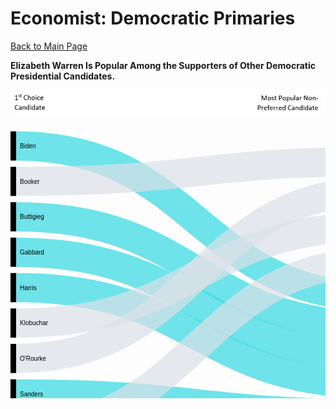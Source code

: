 # Economist: Democratic Primaries 
[Back to Main Page](https://yangle-l.github.io/Lim-Portfolio)


**Elizabeth Warren Is Popular Among the Supporters of Other Democratic Presidential Candidates.**
<p align="left"> 
  <img src="https://raw.githubusercontent.com/YangLe-L/Lim-Portfolio/master/img2.JPG" width= "610"> </p> 
  <svg width="600" height="520" xmlns="http://www.w3.org/2000/svg"><g transform="translate(0, 10)"><g class="links" fill="none" stroke-opacity="0.7"><path d="M9,23.333333333333304C300,23.333333333333304,300,264.99999999999994,591,264.99999999999994" stroke-width="46.666666666666664" style="stroke: rgb(51, 217, 227);"></path><path d="M9,79.99999999999982C300,79.99999999999982,300,48.33333333333327,591,48.33333333333327" stroke-width="46.666666666666664" style="stroke: rgb(220, 226, 232);"></path><path d="M9,136.6666666666665C300,136.6666666666665,300,311.6666666666666,591,311.6666666666666" stroke-width="46.666666666666664" style="stroke: rgb(51, 217, 227);"></path><path d="M9,193.33333333333323C300,193.33333333333323,300,358.33333333333326,591,358.33333333333326" stroke-width="46.666666666666664" style="stroke: rgb(51, 217, 227);"></path><path d="M9,249.99999999999986C300,249.99999999999986,300,404.99999999999994,591,404.99999999999994" stroke-width="46.666666666666664" style="stroke: rgb(51, 217, 227);"></path><path d="M9,306.6666666666665C300,306.6666666666665,300,151.6666666666666,591,151.6666666666666" stroke-width="46.666666666666664" style="stroke: rgb(220, 226, 232);"></path><path d="M9,363.3333333333332C300,363.3333333333332,300,94.99999999999993,591,94.99999999999993" stroke-width="46.666666666666664" style="stroke: rgb(220, 226, 232);"></path><path d="M9,419.99999999999994C300,419.99999999999994,300,451.66666666666663,591,451.66666666666663" stroke-width="46.666666666666664" style="stroke: rgb(51, 217, 227);"></path><path d="M9,476.6666666666667C300,476.6666666666667,300,208.3333333333333,591,208.3333333333333" stroke-width="46.666666666666664" style="stroke: rgb(220, 226, 232);"></path></g><g class="nodes" font-family="Arial, Helvetica" font-size="10"><g><rect x="591" y="24.999999999999943" height="93.33333333333331" width="9" fill="#000"></rect><text x="585" y="71.6666666666666" dy="0.35em" text-anchor="end">Biden</text></g><g><rect x="591" y="128.33333333333326" height="46.66666666666667" width="9" fill="#000"></rect><text x="585" y="151.6666666666666" dy="0.35em" text-anchor="end">Buttigieg</text></g><g><rect x="591" y="184.99999999999994" height="46.66666666666666" width="9" fill="#000"></rect><text x="585" y="208.33333333333326" dy="0.35em" text-anchor="end">Sanders</text></g><g><rect x="591" y="241.6666666666666" height="233.33333333333343" width="9" fill="#000"></rect><text x="585" y="358.3333333333333" dy="0.35em" text-anchor="end">Warren</text></g><g><rect x="0" y="-2.842170943040401e-14" height="46.666666666666515" width="9" fill="#000"></rect><text x="15" y="23.33333333333323" dy="0.35em" text-anchor="start">Biden</text></g><g><rect x="0" y="56.66666666666649" height="46.66666666666667" width="9" fill="#000"></rect><text x="15" y="79.99999999999983" dy="0.35em" text-anchor="start">Booker</text></g><g><rect x="0" y="113.33333333333316" height="46.66666666666674" width="9" fill="#000"></rect><text x="15" y="136.66666666666652" dy="0.35em" text-anchor="start">Buttigieg</text></g><g><rect x="0" y="169.9999999999999" height="46.66666666666663" width="9" fill="#000"></rect><text x="15" y="193.3333333333332" dy="0.35em" text-anchor="start">Gabbard</text></g><g><rect x="0" y="226.66666666666652" height="46.666666666666686" width="9" fill="#000"></rect><text x="15" y="249.99999999999986" dy="0.35em" text-anchor="start">Harris</text></g><g><rect x="0" y="283.3333333333332" height="46.66666666666667" width="9" fill="#000"></rect><text x="15" y="306.6666666666665" dy="0.35em" text-anchor="start">Klobuchar</text></g><g><rect x="0" y="339.9999999999999" height="46.666666666666714" width="9" fill="#000"></rect><text x="15" y="363.33333333333326" dy="0.35em" text-anchor="start">O'Rourke</text></g><g><rect x="0" y="396.66666666666663" height="46.66666666666674" width="9" fill="#000"></rect><text x="15" y="420" dy="0.35em" text-anchor="start">Sanders</text></g><g><rect x="0" y="453.33333333333337" height="46.666666666666686" width="9" fill="#000"></rect><text x="15" y="476.66666666666674" dy="0.35em" text-anchor="start">Yang</text></g></g></g></svg>









